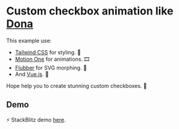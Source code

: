 # Custom checkbox animation like [Dona](https://dona.ai/)

This example use:

- [Tailwind CSS](https://tailwindcss.com/) for styling. 💄
- [Motion One](https://motion.dev/) for animations. 🎞
- [Flubber](https://github.com/veltman/flubber) for SVG morphing. 🔀
- And [Vue.js](https://vuejs.org/). 💚

Hope help you to create stunning custom checkboxes. 🥰

## Demo

⚡ StackBlitz demo [here](https://stackblitz.com/fork/github/robdvins/dona-custom-checkox?file=src/App.vue).
